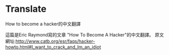 Translate
=========

How to become a hacker的中文翻譯

這篇是Eric Raymond寫的文章 "How To Become A Hacker"的中文翻譯。
原文網址:<a href="http://www.catb.org/esr/faqs/hacker-howto.html#I_want_to_crack_and_Im_an_idiot">http://www.catb.org/esr/faqs/hacker-howto.html#I_want_to_crack_and_Im_an_idiot</a>
